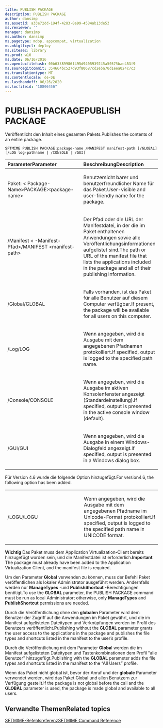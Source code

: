```yaml
---
title: PUBLISH PACKAGE
description: PUBLISH PACKAGE
author: dansimp
ms.assetid: a33e72dd-194f-4283-8e99-4584ab13de53
ms.reviewer: ''
manager: dansimp
ms.author: dansimp
ms.pagetype: mdop, appcompat, virtualization
ms.mktglfcycl: deploy
ms.sitesec: library
ms.prod: w10
ms.date: 06/16/2016
ms.openlocfilehash: 00b63389986f495d9405939245a50575bae453f9
ms.sourcegitcommit: 354664bc527d93f80687cd2eba70d1eea024c7c3
ms.translationtype: MT
ms.contentlocale: de-DE
ms.lasthandoff: 06/26/2020
ms.locfileid: "10806456"
---
```

# <span data-ttu-id="7419e-103">PUBLISH PACKAGE</span><span class="sxs-lookup"><span data-stu-id="7419e-103">PUBLISH PACKAGE</span></span>


<span data-ttu-id="7419e-104">Veröffentlicht den Inhalt eines gesamten Pakets.</span><span class="sxs-lookup"><span data-stu-id="7419e-104">Publishes the contents of an entire package.</span></span>

`SFTMIME PUBLISH PACKAGE:package-name /MANIFEST manifest-path [/GLOBAL]                 [/LOG log-pathname | /CONSOLE | /GUI]`

<table>
<colgroup>
<col width="50%" />
<col width="50%" />
</colgroup>
<thead>
<tr class="header">
<th align="left"><span data-ttu-id="7419e-105">Parameter</span><span class="sxs-lookup"><span data-stu-id="7419e-105">Parameter</span></span></th>
<th align="left"><span data-ttu-id="7419e-106">Beschreibung</span><span class="sxs-lookup"><span data-stu-id="7419e-106">Description</span></span></th>
</tr>
</thead>
<tbody>
<tr class="odd">
<td align="left"><p><span data-ttu-id="7419e-107">Paket: &lt; Package-Name&gt;</span><span class="sxs-lookup"><span data-stu-id="7419e-107">PACKAGE:&lt;package-name&gt;</span></span></p></td>
<td align="left"><p><span data-ttu-id="7419e-108">Benutzersicht barer und benutzerfreundlicher Name für das Paket.</span><span class="sxs-lookup"><span data-stu-id="7419e-108">User-visible and user-friendly name for the package.</span></span></p></td>
</tr>
<tr class="even">
<td align="left"><p><span data-ttu-id="7419e-109">/Manifest &lt; -Manifest-Pfad&gt;</span><span class="sxs-lookup"><span data-stu-id="7419e-109">/MANIFEST &lt;manifest-path&gt;</span></span></p></td>
<td align="left"><p><span data-ttu-id="7419e-110">Der Pfad oder die URL der Manifestdatei, in der die im Paket enthaltenen Anwendungen sowie alle Veröffentlichungsinformationen aufgelistet sind.</span><span class="sxs-lookup"><span data-stu-id="7419e-110">The path or URL of the manifest file that lists the applications included in the package and all of their publishing information.</span></span></p></td>
</tr>
<tr class="odd">
<td align="left"><p><span data-ttu-id="7419e-111">/Global</span><span class="sxs-lookup"><span data-stu-id="7419e-111">/GLOBAL</span></span></p></td>
<td align="left"><p><span data-ttu-id="7419e-112">Falls vorhanden, ist das Paket für alle Benutzer auf diesem Computer verfügbar.</span><span class="sxs-lookup"><span data-stu-id="7419e-112">If present, the package will be available for all users on this computer.</span></span></p></td>
</tr>
<tr class="even">
<td align="left"><p><span data-ttu-id="7419e-113">/Log</span><span class="sxs-lookup"><span data-stu-id="7419e-113">/LOG</span></span></p></td>
<td align="left"><p><span data-ttu-id="7419e-114">Wenn angegeben, wird die Ausgabe mit dem angegebenen Pfadnamen protokolliert.</span><span class="sxs-lookup"><span data-stu-id="7419e-114">If specified, output is logged to the specified path name.</span></span></p></td>
</tr>
<tr class="odd">
<td align="left"><p><span data-ttu-id="7419e-115">/Console</span><span class="sxs-lookup"><span data-stu-id="7419e-115">/CONSOLE</span></span></p></td>
<td align="left"><p><span data-ttu-id="7419e-116">Wenn angegeben, wird die Ausgabe im aktiven Konsolenfenster angezeigt (Standardeinstellung).</span><span class="sxs-lookup"><span data-stu-id="7419e-116">If specified, output is presented in the active console window (default).</span></span></p></td>
</tr>
<tr class="even">
<td align="left"><p><span data-ttu-id="7419e-117">/GUI</span><span class="sxs-lookup"><span data-stu-id="7419e-117">/GUI</span></span></p></td>
<td align="left"><p><span data-ttu-id="7419e-118">Wenn angegeben, wird die Ausgabe in einem Windows-Dialogfeld angezeigt.</span><span class="sxs-lookup"><span data-stu-id="7419e-118">If specified, output is presented in a Windows dialog box.</span></span></p></td>
</tr>
</tbody>
</table>

 

<span data-ttu-id="7419e-119">Für Version 4.6 wurde die folgende Option hinzugefügt.</span><span class="sxs-lookup"><span data-stu-id="7419e-119">For version4.6, the following option has been added.</span></span>

<table>
<colgroup>
<col width="50%" />
<col width="50%" />
</colgroup>
<tbody>
<tr class="odd">
<td align="left"><p><span data-ttu-id="7419e-120">/LOGU</span><span class="sxs-lookup"><span data-stu-id="7419e-120">/LOGU</span></span></p></td>
<td align="left"><p><span data-ttu-id="7419e-121">Wenn angegeben, wird die Ausgabe mit dem angegebenen Pfadname im Unicode-Format protokolliert.</span><span class="sxs-lookup"><span data-stu-id="7419e-121">If specified, output is logged to the specified path name in UNICODE format.</span></span></p></td>
</tr>
</tbody>
</table>

 

<span data-ttu-id="7419e-122">**Wichtig**  Das Paket muss dem Application Virtualization-Client bereits hinzugefügt worden sein, und die Manifestdatei ist erforderlich.</span><span class="sxs-lookup"><span data-stu-id="7419e-122">**Important** The package must already have been added to the Application Virtualization Client, and the manifest file is required.</span></span>

<span data-ttu-id="7419e-123">Um den Parameter **Global** verwenden zu können, muss der Befehl Paket veröffentlichen als lokaler Administrator ausgeführt werden. Andernfalls werden nur **ManageTypes** -und **PublishShortcut** -Berechtigungen benötigt.</span><span class="sxs-lookup"><span data-stu-id="7419e-123">To use the **GLOBAL** parameter, the PUBLISH PACKAGE command must be run as local Administrator; otherwise, only **ManageTypes** and **PublishShortcut** permissions are needed.</span></span>

<span data-ttu-id="7419e-124">Durch die Veröffentlichung ohne den **globalen** Parameter wird dem Benutzer der Zugriff auf die Anwendungen im Paket gewährt, und die im Manifest aufgelisteten Dateitypen und Verknüpfungen werden im Profil des Benutzers veröffentlicht.</span><span class="sxs-lookup"><span data-stu-id="7419e-124">Publishing without the **GLOBAL** parameter grants the user access to the applications in the package and publishes the file types and shortcuts listed in the manifest to the user’s profile.</span></span>

<span data-ttu-id="7419e-125">Durch die Veröffentlichung mit dem Parameter **Global** werden die im Manifest aufgelisteten Dateitypen und Tastenkombinationen dem Profil "alle Benutzer" hinzugefügt.</span><span class="sxs-lookup"><span data-stu-id="7419e-125">Publishing with the **GLOBAL** parameter adds the file types and shortcuts listed in the manifest to the “All Users” profile.</span></span>

<span data-ttu-id="7419e-126">Wenn das Paket nicht global ist, bevor der Anruf und der **globale** Parameter verwendet werden, wird das Paket Global und allen Benutzern zur Verfügung gestellt.</span><span class="sxs-lookup"><span data-stu-id="7419e-126">If the package is not global before the call and the **GLOBAL** parameter is used, the package is made global and available to all users.</span></span>

 

## <span data-ttu-id="7419e-127">Verwandte Themen</span><span class="sxs-lookup"><span data-stu-id="7419e-127">Related topics</span></span>


[<span data-ttu-id="7419e-128">SFTMIME-Befehlsreferenz</span><span class="sxs-lookup"><span data-stu-id="7419e-128">SFTMIME Command Reference</span></span>](sftmime--command-reference.md)

 

 






